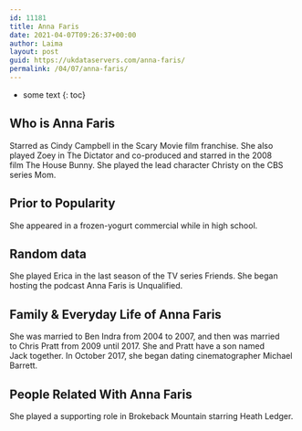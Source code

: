 ```yaml
---
id: 11181
title: Anna Faris
date: 2021-04-07T09:26:37+00:00
author: Laima
layout: post
guid: https://ukdataservers.com/anna-faris/
permalink: /04/07/anna-faris/
---
```


* some text
{: toc}


## Who is Anna Faris
                  
                  
                  
Starred as Cindy Campbell in the Scary Movie film franchise. She also played Zoey in The Dictator and co-produced and starred in the 2008 film The House Bunny. She played the lead character Christy on the CBS series Mom. 
                  
              
            
              
            
                
                
                
## Prior to Popularity
                  
                  
                  
She appeared in a frozen-yogurt commercial while in high school. 
                  
              
            
              
            
                
                
                
## Random data
                  
                  
                  
She played Erica in the last season of the TV series Friends. She began hosting the podcast Anna Faris is Unqualified. 
                  
              
            
              
            
                
                
                
## Family & Everyday Life of Anna Faris
                  
                  
                  
She was married to Ben Indra from 2004 to 2007, and then was married to Chris Pratt from 2009 until 2017. She and Pratt have a son named Jack together. In October 2017, she began dating cinematographer Michael Barrett.
                  
              
            
              
            
                
                
                
## People Related With Anna Faris
                  
                  
                  
She played a supporting role in Brokeback Mountain starring Heath Ledger. 
                  
              
            
              
            
                
              
            
              
              
            
            
              
            
          
          
          